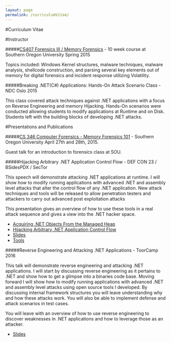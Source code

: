 ```yaml
---
layout: page
permalink: /curriculumVitae/
---
```


#Curriculum Vitae

#Instructor

#####[CS407 Forensics III / Memory Forensics](/cs407/) - 10 week course at Southern Oregon University Spring 2015
	
Topics included: Windows Kernel structures, malware techniques, malware analysis, shellcode construction, and parsing several key elements out of memory for digital forensics and incident response utilizing Volatility.


#####Breaking .NET(C\#) Applications: Hands-On Attack Scenario Class - NDC Oslo 2015

This class covered attack techniques against .NET applications with a focus on Reverse Engineering and memory Hijacking. Hands-On scenarios were conducted allowing students to modify applications at Runtime and on Disk. Students left with the building blocks of developing .NET attacks.

#Presentations and Publications

#####[CS 346 Computer Forensics - Memory Forensics 101](/resources/cs346/cs346.html) - Southern Oregon University April 27th and 28th, 2015. 

Guest talk for an introduction to forensics class at SOU.

#####Hijacking Arbitrary .NET Application Control Flow - DEF CON 23 / BSidesPDX / SecTor

<p class="tab">This speech will demonstrate attacking .NET applications at runtime. I will show how to modify running applications with advanced .NET and assembly level attacks that alter the control flow of any .NET application. New attack techniques and tools will be released to allow penetration testers and attackers to carry out advanced post exploitation attacks</p>

This presentation gives an overview of how to use these tools in a real attack sequence and gives a view into the .NET hacker space.

- [Acquiring .NET Objects From the Managed Heap](/resources/grayStorm/AcquiringDotNetObjectsFromTheManagedHeap.pdf)
- [Hijacking Arbitrary .NET Application Control Flow](/resources/grayStorm/HijackingArbitraryDotnetApplicationControlFlow.pdf)
- [Slides](https://speakerdeck.com/tophertimzen)
- [Tools](https://github.com/GrayKernel "GitHub")

#####Reverse Engineering and Attacking .NET Applications - ToorCamp 2016

<p class="tab">This talk will demonstrate reverse engineering and attacking .NET applications. I will start by discussing reverse engineering as it pertains to .NET and show how to get a glimpse into a binaries code base. Moving forward I will show how to modify running applications with advanced .NET and assembly level attacks using open source tools I developed. By discussing internal framework structures you will leave understanding why and how these attacks work. You will also be able to implement defense and attack scenarios in test cases.</p>

<p class="tab">You will leave with an overview of how to use reverse engineering to discover weaknesses in .NET applications and how to leverage those as an attacker.</p>

- [Slides](https://speakerdeck.com/tophertimzen/toorcamp-2016-reverse-engineering-and-attacking-net-applications)
